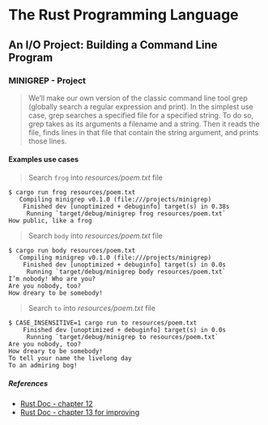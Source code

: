 # The Rust Programming Language
## An I/O Project: Building a Command Line Program

### MINIGREP - Project

> We’ll make our own version of the classic command line tool grep (globally search a regular expression and print). 
In the simplest use case, grep searches a specified file for a specified string. 
To do so, grep takes as its arguments a filename and a string. Then it reads the file, finds lines in that file that contain the string argument, and prints those lines.

#### Examples use cases
> Search `frog` into *resources/poem.txt* file

```
$ cargo run frog resources/poem.txt
   Compiling minigrep v0.1.0 (file:///projects/minigrep)
    Finished dev [unoptimized + debuginfo] target(s) in 0.38s
     Running `target/debug/minigrep frog resources/poem.txt`
How public, like a frog
```

> Search `body` into *resources/poem.txt* file

```
$ cargo run body resources/poem.txt
   Compiling minigrep v0.1.0 (file:///projects/minigrep)
    Finished dev [unoptimized + debuginfo] target(s) in 0.0s
     Running `target/debug/minigrep body resources/poem.txt`
I’m nobody! Who are you?
Are you nobody, too?
How dreary to be somebody!
```

> Search `to` into *resources/poem.txt* file

```
$ CASE_INSENSITIVE=1 cargo run to resources/poem.txt
    Finished dev [unoptimized + debuginfo] target(s) in 0.0s
     Running `target/debug/minigrep to resources/poem.txt`
Are you nobody, too?
How dreary to be somebody!
To tell your name the livelong day
To an admiring bog!
```

##### References
- [Rust Doc - chapter 12](https://doc.rust-lang.org/book/ch12-00-an-io-project.html)
- [Rust Doc - chapter 13 for improving](https://doc.rust-lang.org/book/ch13-03-improving-our-io-project.html)
